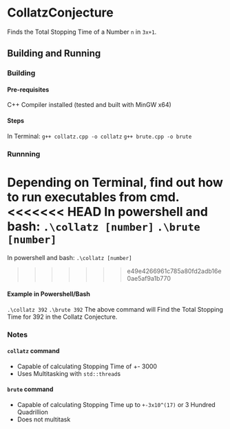 # CollatzConjecture
Finds the Total Stopping Time of a Number ```n``` in ```3x+1```.

## Building and Running
### Building
#### Pre-requisites
C++ Compiler installed (tested and built with MinGW x64)

#### Steps
In Terminal:
    ```g++ collatz.cpp -o collatz```
    ```g++ brute.cpp -o brute```


### Runnning
Depending on Terminal, find out how to run executables from cmd.
<<<<<<< HEAD
In powershell and bash:
    ```.\collatz [number]```
    ```.\brute [number]```
=======
In powershell and bash: ```.\collatz [number]```
>>>>>>> e49e4266961c785a80fd2adb16e0ae5af9a1b770

#### Example in Powershell/Bash
```.\collatz 392```
```.\brute 392```
The above command will Find the Total Stopping Time for 392 in the Collatz Conjecture.

### Notes
#### ```collatz``` command
* Capable of calculating Stopping Time of +- 3000
* Uses Multitasking with ```std::thread```s

#### ```brute``` command
* Capable of calculating Stopping Time up to ```+-3x10^(17)``` or 3 Hundred Quadrillion
* Does not multitask
